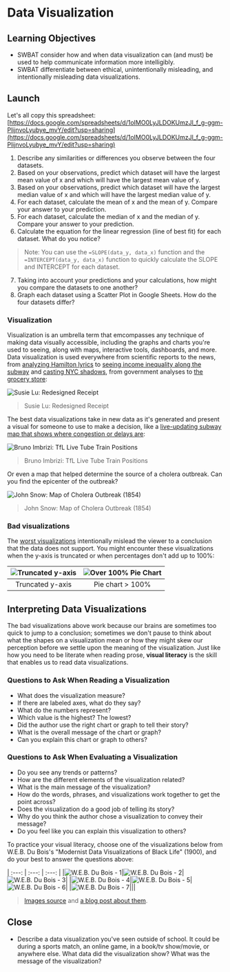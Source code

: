 # Data Visualization

## Learning Objectives

* SWBAT consider how and when data visualization can (and must) be used to help communicate information more intelligibly.
* SWBAT differentiate between ethical, unintentionally misleading, and intentionally misleading data visualizations.

## Launch

Let's all copy this spreadsheet: [https://docs.google.com/spreadsheets/d/1oIMO0LyJLDOKUmzJl_f_g-ggm-PlijnvoLyubye_mvY/edit?usp=sharing](https://docs.google.com/spreadsheets/d/1oIMO0LyJLDOKUmzJl_f_g-ggm-PlijnvoLyubye_mvY/edit?usp=sharing)

1. Describe any similarities or differences you observe between the four datasets.
2. Based on your observations, predict which dataset will have the largest mean value of x and which will have the largest mean value of y.
3. Based on your observations, predict which dataset will have the largest median value of x and which will have the largest median value of y.
4. For each dataset, calculate the mean of x and the mean of y. Compare your answer to your prediction.
5. For each dataset, calculate the median of x and the median of y. Compare your answer to your prediction.
6. Calculate the equation for the linear regression (line of best fit) for each dataset. What do you notice?
> Note: You can use the `=SLOPE(data_y, data_x)` function and the `=INTERCEPT(data_y, data_x)` function to quickly calculate the SLOPE and INTERCEPT for each dataset.
7. Taking into account your predictions and your calculations, how might you compare the datasets to one another?
8. Graph each dataset using a Scatter Plot in Google Sheets. How do the four datasets differ?

### Visualization

Visualization is an umbrella term that emcompasses any technique of making data visually accessible, including the graphs and charts you're used to seeing, along with maps, interactive tools, dashboards, and more. Data visualization is used everywhere from scientific reports to the news, from [analyzing Hamilton lyrics](https://pudding.cool/2017/03/hamilton/) to [seeing income inequality along the subway](https://projects.newyorker.com/story/subway/) and [casting NYC shadows](https://www.nytimes.com/interactive/2016/12/21/upshot/Mapping-the-Shadows-of-New-York-City.html?mtrref=www.google.com), from government analyses to [the grocery store](https://www.fastcompany.com/90347782/the-humble-receipt-gets-a-brilliant-redesign):

![Susie Lu: Redesigned Receipt](./images/susie-lu.png)
> Susie Lu: Redesigned Receipt

The best data visualizations take in new data as it's generated and present a visual for someone to use to make a decision, like a [live-updating subway map that shows where congestion or delays are](http://brunoimbrizi.com/experiments/#07):

![Bruno Imbrizi: TfL Live Tube Train Positions](./images/bruno-imbrizi.png)
> Bruno Imbrizi: TfL Live Tube Train Positions

Or even a map that helped determine the source of a cholera outbreak. Can you find the epicenter of the outbreak?

![John Snow: Map of Cholera Outbreak (1854)](./images/john-snow-cholera.jpg)
> John Snow: Map of Cholera Outbreak (1854) 

### Bad visualizations

The [worst visualizations](https://simplystatistics.org/2012/11/26/the-statisticians-at-fox-news-use-classic-and-novel-graphical-techniques-to-lead-with-data/) intentionally mislead the viewer to a conclusion that the data does not support. You might encounter these visualizations when the y-axis is truncated or when percentages don't add up to 100%:

|![Truncated y-axis](./images/fox-news-1.jpg)|![Over 100% Pie Chart](./images/fox-news-2.png)|
| :---: | :---: |
| Truncated y-axis | Pie chart > 100% |

## Interpreting Data Visualizations

The bad visualizations above work because our brains are sometimes too quick to jump to a conclusion; sometimes we don't pause to think about what the shapes on a visualization mean or how they might skew our perception before we settle upon the meaning of the visualization. Just like how you need to be literate when reading prose, **visual literacy** is the skill that enables us to read data visualizations.

### Questions to Ask When Reading a Visualization

- What does the visualization measure?
- If there are labeled axes, what do they say?
- What do the numbers represent?
- Which value is the highest? The lowest?
- Did the author use the right chart or graph to tell their story?
- What is the overall message of the chart or graph?
- Can you explain this chart or graph to others?

### Questions to Ask When Evaluating a Visualization

- Do you see any trends or patterns?
- How are the different elements of the visualization related?
- What is the main message of the visualization?
- How do the words, phrases, and visualizations work together to get the point across?
- Does the visualization do a good job of telling its story?
- Why do you think the author chose a visualization to convey their message?
- Do you feel like you can explain this visualization to others?

To practice your visual literacy, choose one of the visualizations below from W.E.B. Du Bois's "Modernist Data Visualizations of Black Life" (1900), and do your best to answer the questions above:

| :---: | :---: | :---: |
|![W.E.B. Du Bois - 1](./images/dubois-1.jpg)|![W.E.B. Du Bois - 2](./images/dubois-2.jpg)|![W.E.B. Du Bois - 3](./images/dubois-3.jpg)|
|![W.E.B. Du Bois - 4](./images/dubois-4.jpg)|![W.E.B. Du Bois - 5](./images/dubois-5.jpg)|![W.E.B. Du Bois - 6](./images/dubois-6.jpg)|
|![W.E.B. Du Bois - 7](./images/dubois-7.jpg)||| 

> [Images source](http://www.loc.gov/pictures/search/?q=%22lot%2011931%22%20NOT%20medal&st=grid&co=anedub&loclr=blogpic) and [a blog post about them](https://hyperallergic.com/306559/w-e-b-du-boiss-modernist-data-visualizations-of-black-life/).

## Close

- Describe a data visualization you've seen outside of school. It could be during a sports match, an online game, in a book/tv show/movie, or anywhere else. What data did the visualization show? What was the message of the visualization? 
